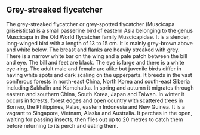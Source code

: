 ## Grey-streaked flycatcher

The grey-streaked flycatcher or grey-spotted flycatcher (Muscicapa griseisticta) is a small passerine bird of eastern Asia belonging to the genus Muscicapa in the Old World flycatcher family Muscicapidae.
It is a slender, long-winged bird with a length of 13 to 15 cm. It is mainly grey-brown above and white below. The breast and flanks are heavily streaked with grey. There is a narrow white bar on the wing and a pale patch between the bill and eye. The bill and feet are black. The eye is large and there is a white eye-ring. The adult male and female are alike but juvenile birds differ in having white spots and dark scaling on the upperparts.
It breeds in the vast coniferous forests in north-east China, North Korea and south-east Siberia including Sakhalin and Kamchatka. In spring and autumn it migrates through eastern and southern China, South Korea, Japan and Taiwan. In winter it occurs in forests, forest edges and open country with scattered trees in Borneo, the Philippines, Palau, eastern Indonesia and New Guinea. It is a vagrant to Singapore, Vietnam, Alaska and Australia.
It perches in the open, waiting for passing insects, then flies out up to 20 metres to catch them before returning to its perch and eating them.